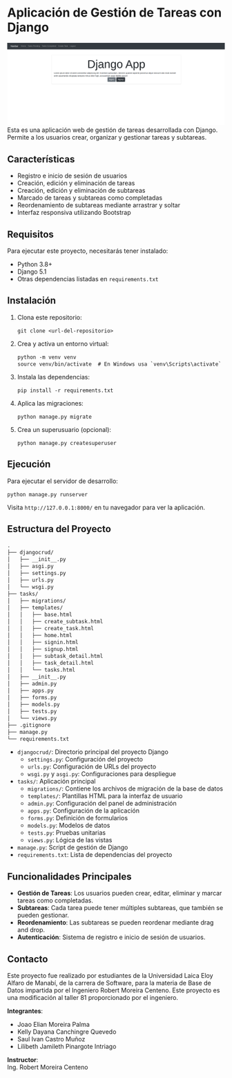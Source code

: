 # Aplicación de Gestión de Tareas con Django
![Django Logo](Django.png)
Esta es una aplicación web de gestión de tareas desarrollada con Django. Permite a los usuarios crear, organizar y gestionar tareas y subtareas.

## Características

- Registro e inicio de sesión de usuarios
- Creación, edición y eliminación de tareas
- Creación, edición y eliminación de subtareas
- Marcado de tareas y subtareas como completadas
- Reordenamiento de subtareas mediante arrastrar y soltar
- Interfaz responsiva utilizando Bootstrap

## Requisitos

Para ejecutar este proyecto, necesitarás tener instalado:

- Python 3.8+
- Django 5.1
- Otras dependencias listadas en `requirements.txt`

## Instalación

1. Clona este repositorio:
   ```
   git clone <url-del-repositorio>
   ```
2. Crea y activa un entorno virtual:
   ```
   python -m venv venv
   source venv/bin/activate  # En Windows usa `venv\Scripts\activate`
   ```
3. Instala las dependencias:
   ```
   pip install -r requirements.txt
   ```
4. Aplica las migraciones:
   ```
   python manage.py migrate
   ```
5. Crea un superusuario (opcional):
   ```
   python manage.py createsuperuser
   ```

## Ejecución

Para ejecutar el servidor de desarrollo:

```
python manage.py runserver
```

Visita `http://127.0.0.1:8000/` en tu navegador para ver la aplicación.

## Estructura del Proyecto

```
.
├── djangocrud/
│   ├── __init__.py
│   ├── asgi.py
│   ├── settings.py
│   ├── urls.py
│   └── wsgi.py
├── tasks/
│   ├── migrations/
│   ├── templates/
│   │   ├── base.html
│   │   ├── create_subtask.html
│   │   ├── create_task.html
│   │   ├── home.html
│   │   ├── signin.html
│   │   ├── signup.html
│   │   ├── subtask_detail.html
│   │   ├── task_detail.html
│   │   └── tasks.html
│   ├── __init__.py
│   ├── admin.py
│   ├── apps.py
│   ├── forms.py
│   ├── models.py
│   ├── tests.py
│   └── views.py
├── .gitignore
├── manage.py
└── requirements.txt
```

- `djangocrud/`: Directorio principal del proyecto Django
  - `settings.py`: Configuración del proyecto
  - `urls.py`: Configuración de URLs del proyecto
  - `wsgi.py` y `asgi.py`: Configuraciones para despliegue
- `tasks/`: Aplicación principal
  - `migrations/`: Contiene los archivos de migración de la base de datos
  - `templates/`: Plantillas HTML para la interfaz de usuario
  - `admin.py`: Configuración del panel de administración
  - `apps.py`: Configuración de la aplicación
  - `forms.py`: Definición de formularios
  - `models.py`: Modelos de datos
  - `tests.py`: Pruebas unitarias
  - `views.py`: Lógica de las vistas
- `manage.py`: Script de gestión de Django
- `requirements.txt`: Lista de dependencias del proyecto

## Funcionalidades Principales

- **Gestión de Tareas**: Los usuarios pueden crear, editar, eliminar y marcar tareas como completadas.
- **Subtareas**: Cada tarea puede tener múltiples subtareas, que también se pueden gestionar.
- **Reordenamiento**: Las subtareas se pueden reordenar mediante drag and drop.
- **Autenticación**: Sistema de registro e inicio de sesión de usuarios.


## Contacto

Este proyecto fue realizado por estudiantes de la Universidad Laica Eloy Alfaro de Manabí, de la carrera de Software, para la materia de Base de Datos impartida por el Ingeniero Robert Moreira Centeno. Este proyecto es una modificación al taller 81 proporcionado por el ingeniero.

**Integrantes**:
- Joao Elian Moreira Palma
- Kelly Dayana Canchingre Quevedo
- Saul Ivan Castro Muñoz
- Lilibeth Jamileth Pinargote Intriago

**Instructor**:  
Ing. Robert Moreira Centeno

